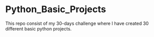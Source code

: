 # Python_Basic_Projects
This repo consist of my 30-days challenge where I have created 30 different basic python projects.

